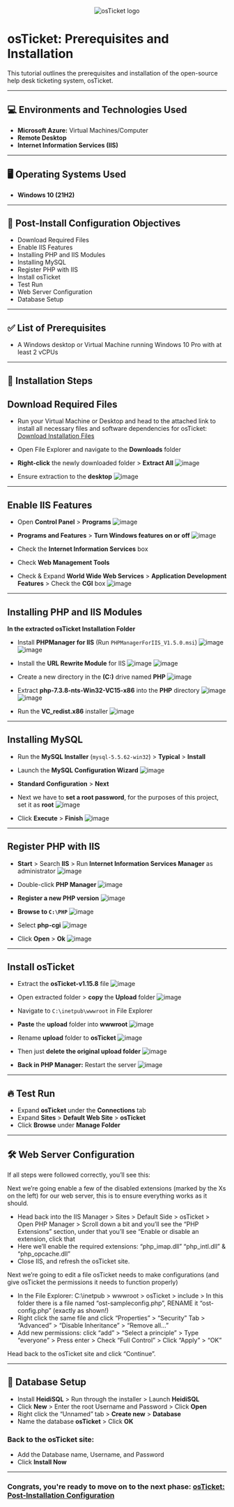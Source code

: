 <p align="center">
<img src="https://i.imgur.com/Clzj7Xs.png" alt="osTicket logo"/>
</p>

<h1>osTicket: Prerequisites and Installation</h1>

This tutorial outlines the prerequisites and installation of the open-source help desk ticketing system, osTicket.

---

## 💻 Environments and Technologies Used
* **Microsoft Azure:** Virtual Machines/Computer
* **Remote Desktop**
* **Internet Information Services (IIS)**

---

## 🖥️ Operating Systems Used
* **Windows 10 (21H2)**

---

## 🎯 Post-Install Configuration Objectives

* Download Required Files
* Enable IIS Features
* Installing PHP and IIS Modules
* Installing MySQL
* Register PHP with IIS
* Install osTicket
* Test Run
* Web Server Configuration
* Database Setup

---

## ✅ List of Prerequisites
* A Windows desktop or Virtual Machine running Windows 10 Pro with at least 2 vCPUs

---

## 🚀 Installation Steps

## Download Required Files
* Run your Virtual Machine or Desktop and head to the attached link to install all necessary files and software dependencies for osTicket: [Download Installation Files](https://drive.google.com/file/d/1b3RBkXTLNGXbibeMuAynkfzdBC1NnqaD/view?usp=drivesdk)
* Open File Explorer and navigate to the **Downloads** folder
* **Right-click** the newly downloaded folder > **Extract All**
  ![image](https://github.com/user-attachments/assets/67b397bc-ade0-44b2-98ee-1d398f626888)

* Ensure extraction to the **desktop**
  ![image](https://github.com/user-attachments/assets/85352255-0e1b-4e0a-b076-c568b56f8067)

---

## Enable IIS Features
* Open **Control Panel** > **Programs**
  ![image](https://github.com/user-attachments/assets/86da782b-8ebe-4980-af16-4ed7ffc03e2b)

* **Programs and Features** > **Turn Windows features on or off**
  ![image](https://github.com/user-attachments/assets/ca6e101e-d254-4bfe-89d0-4853afbe67b5)

* Check the **Internet Information Services** box
* Check **Web Management Tools**
* Check & Expand **World Wide Web Services** > **Application Development Features** > Check the **CGI** box
  ![image](https://github.com/user-attachments/assets/58505e11-7daf-44d8-b8ae-fe4d26071caf)

---

## Installing PHP and IIS Modules
**In the extracted osTicket Installation Folder**
* Install **PHPManager for IIS** (Run `PHPManagerForIIS_V1.5.0.msi`)
  ![image](https://github.com/user-attachments/assets/314f4808-a734-4976-8c18-276e9cb64d98)
  ![image](https://github.com/user-attachments/assets/b45dfe93-f112-4259-aa6c-b83bf2b1125f)

* Install the **URL Rewrite Module** for IIS
  ![image](https://github.com/user-attachments/assets/dbf2c6ec-d970-4e68-9f38-33881b0bc2f5)
  ![image](https://github.com/user-attachments/assets/3c8075ae-0a43-402a-88ef-db9bd51954c5)

* Create a new directory in the **(C:)** drive named **PHP**
  ![image](https://github.com/user-attachments/assets/78cccd75-1194-421b-aac4-c2ce496108c3)

* Extract **php-7.3.8-nts-Win32-VC15-x86** into the **PHP** directory
  ![image](https://github.com/user-attachments/assets/c367078d-1f13-46eb-9254-6c7669eac653)
  ![image](https://github.com/user-attachments/assets/bdcd71fc-5019-4bdd-9988-5273ef52100c)

* Run the **VC_redist.x86** installer
  ![image](https://github.com/user-attachments/assets/981e6d60-b23d-4528-9b7f-5dfe30828bb5)

---

## Installing MySQL
* Run the **MySQL Installer** (`mysql-5.5.62-win32`) > **Typical** > **Install**
* Launch the **MySQL Configuration Wizard**
   ![image](https://github.com/user-attachments/assets/ffd4a44e-ca93-4891-a931-51b9b546f677)

* **Standard Configuration** > **Next**
* Next we have to **set a root password**, for the purposes of this project, set it as **root**
  ![image](https://github.com/user-attachments/assets/e14e82db-c05e-4c43-bac0-0813c7eedc01)

* Click **Execute** > **Finish**
  ![image](https://github.com/user-attachments/assets/359632d3-679f-412b-9843-0468c850ae50)

---

## Register PHP with IIS
* **Start** > Search **IIS** > Run **Internet Information Services Manager** as administrator
  ![image](https://github.com/user-attachments/assets/b1359c0f-6061-486f-a9fc-db8440c32016)

* Double-click **PHP Manager**
  ![image](https://github.com/user-attachments/assets/46202635-6c7d-4281-a01f-b2d3530655b4)
  
* **Register a new PHP version**
  ![image](https://github.com/user-attachments/assets/83771986-dec8-4064-b7b2-41a70bb7a37f)

* **Browse to `C:\PHP`**
  ![image](https://github.com/user-attachments/assets/4dbb5755-5f44-4a97-8bf3-0a6aa45e3eec)

* Select **php-cgi**
  ![image](https://github.com/user-attachments/assets/1f53e182-9387-4707-9615-0c56539530d9)

* Click **Open** > **Ok**
  ![image](https://github.com/user-attachments/assets/38db1c03-20f9-45e9-a312-7a5ab9260e6a)

---

## Install osTicket
* Extract the **osTicket-v1.15.8** file
  ![image](https://github.com/user-attachments/assets/bca13bd5-0094-48a7-8ccd-caf4a886ec14)

* Open extracted folder > **copy** the **Upload** folder
  ![image](https://github.com/user-attachments/assets/221f013a-2197-4c73-9c97-f89bd4148cd5)

* Navigate to `C:\inetpub\wwwroot` in File Explorer
* **Paste** the **upload** folder into **wwwroot**
  ![image](https://github.com/user-attachments/assets/1b4363ec-8c45-4515-ab07-19ee1b3e2098)

* Rename **upload** folder to **osTicket**
  ![image](https://github.com/user-attachments/assets/be99e50b-f7de-43f9-8e63-939027dbeece)

* Then just **delete the original upload folder**
   ![image](https://github.com/user-attachments/assets/247d4fdb-981e-46dc-912a-9a9862b70a39)


* **Back in PHP Manager:** Restart the server
  ![image](https://github.com/user-attachments/assets/15288b69-90cd-4699-a0f8-ac398b50c4a4)


---

## 🔥 Test Run
* Expand **osTicket** under the **Connections** tab
* Expand **Sites** > **Default Web Site** > **osTicket**
* Click **Browse** under **Manage Folder**

---

## 🛠️ Web Server Configuration

If all steps were followed correctly, you’ll see this:

Next we’re going enable a few of the disabled extensions (marked by the Xs on the left) for our web server, this is to ensure everything works as it should.

* Head back into the IIS Manager > Sites > Default Side > osTicket > Open PHP Manager > Scroll down a bit and you’ll see the “PHP Extensions” section, under that you’ll see “Enable or disable an extension, click that
* Here we’ll enable the required extensions: “php_imap.dll” “php_intl.dll” & “php_opcache.dll”
* Close IIS, and refresh the osTicket site.

Next we’re going to edit a file osTicket needs to make configurations (and give osTicket the permissions it needs to function properly)

* In the File Explorer: C:\inetpub > wwwroot > osTicket > include > In this folder there is a file named “ost-sampleconfig.php”, RENAME it “ost-config.php” (exactly as shown!)
* Right click the same file and click “Properties” > “Security” Tab > “Advanced” > “Disable Inheritance” > “Remove all…”
* Add new permissions: click “add” > “Select a principle” > Type “everyone” > Press enter > Check “Full Control” > Click “Apply” > “OK”

Head back to the osTicket site and click “Continue”.

---

## 🛜 Database Setup

* Install **HeidiSQL** > Run through the installer > Launch **HeidiSQL**
* Click **New** > Enter the root Username and Password > Click **Open**
* Right click the “Unnamed” tab > **Create new** > **Database**
* Name the database **osTicket** > Click **OK**

### Back to the osTicket site: 

* Add the Database name, Username, and Password
* Click **Install Now**

---

### Congrats, you're ready to move on to the next phase: **<a href="https://github.com/00JMB/osTicket-Post-Installation-Configuration">osTicket: Post-Installation Configuration**
